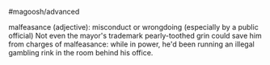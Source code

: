 #magoosh/advanced

malfeasance (adjective): misconduct or wrongdoing (especially by a public official) 
Not even the mayor's trademark pearly-toothed grin could save him from charges of malfeasance: while 
in power, he'd been running an illegal gambling rink in the room behind his office. 
